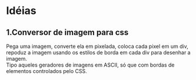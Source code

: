 # Idéias
## 1.Conversor de imagem para css 
Pega uma imagem, converte ela em pixelada, coloca cada pixel em um div, repoduz a imagem usando os estilos de borda em cada div para 
desenhar a imagem.  
Tipo aqueles geradores de imagens em ASCII, só que com bordas de elementos controlados pelo CSS.
